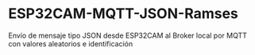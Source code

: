 # ESP32CAM-MQTT-JSON-Ramses
Envío de mensaje tipo JSON desde ESP32CAM al Broker local por MQTT con valores aleatorios e identificación
